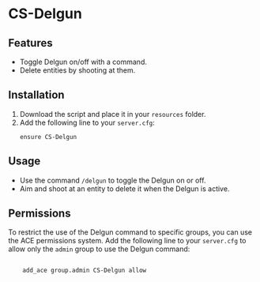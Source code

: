 # CS-Delgun

## Features
- Toggle Delgun on/off with a command.
- Delete entities by shooting at them.

## Installation
1. Download the script and place it in your `resources` folder.
2. Add the following line to your `server.cfg`:
    ```
    ensure CS-Delgun

    ```

## Usage
- Use the command `/delgun` to toggle the Delgun on or off.
- Aim and shoot at an entity to delete it when the Delgun is active.

## Permissions
To restrict the use of the Delgun command to specific groups, you can use the ACE permissions system. Add the following line to your `server.cfg` to allow only the `admin` group to use the Delgun command:
```

    add_ace group.admin CS-Delgun allow